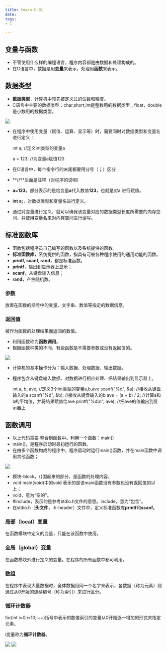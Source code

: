 ```yaml
---
title: learn-C-01
date: 
tags: 
- C

---
```

## 变量与函数 ##

- 不管使用什么样的编程语言，程序内容都是由数据和处理构成的。
- 在C语言中，数据是用**变量**来表示，处理用**函数**来表示。

## 数据类型 ##

<!-- more -->

- **数据类型**，计算机中预先被定义过的位数和精度。
- C语言中主要的数据类型：char,short,int是整数用的数据类型；float，double是小数用的数据类型。

![](http://ww3.sinaimg.cn/large/691a3013gw1f4fsly85d6j20eb04y753.jpg)

- 在程序中使用变量（赋值、运算、显示等）时，需要同时对数据类型和变量名进行定义：

    int a; //定义int类型的变量a
    
    a = 123; //为变量a赋值123

- 在C语言中，每个指令行的末尾都要用分号（**；**）区分
- **//**后面是注释（对程序的说明）
- **a=123**，部分表示的是给变量**a**代入数值**123**，也就是对a 进行赋值。
- **int a;**，对数据类型和变量名进行定义。
- 通过对变量进行定义，就可以确保该变量对应的数据类型长度所需要的内存空间，并使用变量名来对内存空间进行读写。

## 标准函数库 ##

- 函数包括程序员自己编写的函数以及系统提供的函数。
- **标准函数库**，系统提供的函数，指具有可被各种程序使用的通用功能的函数。
- **printf, scanf, rand**，都是标准函数。
- **printf**，输出到显示器上显示；
- **scanf**，从键盘输入信息；
- **rand**，产生随机数。

### 参数 ###

放置在函数的括号中的变量、文字串、数值等指定的数据信息。

### 返回值 ###

被作为函数的处理结果而返回的数值。

- 利用函数称为**函数调用**。
- 根据函数种类的不同，有些函数是不需要参数或没有返回值的。

![](http://ww3.sinaimg.cn/large/691a3013gw1f4g0hhdo5mj20fu0603zh.jpg)

- 计算机的基本操作分为：输入数据、处理数据、输出数据。
- 程序包含从键盘输入数据、对数据进行相应处理、把结果输出到显示器上。

    int a, b, ave;       //定义3个int类型的变量a,b,ave
    scanf("%d", &a);      //接收从键盘输入的a
    scanf("%d", &b);      //接收从键盘输入的b
    ave = (a + b) / 2;   //计算a和b的平均值，并将结果赋值给ave
    printf("%d\n", ave);  //把ave的值输出到显示器上

## 函数调用 ##

- 以上代码需要 整合到函数中。利用一个函数：main()
- main()，是程序启动时最初运行的函数。
- 在由多个函数构成的程序中，程序启动时运行main()函数，并在main函数中调用其他函数；

![](http://ww3.sinaimg.cn/large/691a3013gw1f4g2a51pxtj20fy05y0to.jpg)

- 模块-block，{}围起来的部分，是函数的处理内容。
- void main(void)中的void 表示的是该main函数没有参数也没有返回值的以上；
- void，意为“空的”。
- #include，表示的是参考stdio.h文件的意思。include，意为“包含”。
- 在stdio.h（**头文件**，.h-header）文件中，定义标准函数库**printf**和**scanf**。 

### 局部（local）变量 ###

在函数模块中定义的变量，只能在该函数中使用。

### 全局（global）变量 ###

在函数模块外进行定义的变量。在程序的所有函数中都可利用。

### 数组 ###

在程序中表现大量数据时，全体数据用同一个名字来表示，各数据（称为元素）则通过从0开始的连续编号（称为索引）来进行区分。

### 循环计数器 ###

for(int i=0;i<10;i++)括号中表示的数值索引的变量从0开始逐一增加的形式来指定元素。

i变量称为**循环计数器**。

![](http://ww4.sinaimg.cn/large/691a3013gw1f4g2x73dpej20ev0c9tb0.jpg)
![](http://ww4.sinaimg.cn/large/691a3013gw1f4g2x73dpej20ev0c9tb0.jpg)
